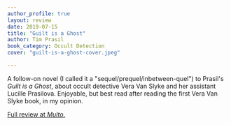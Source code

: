 ```yaml
---
author_profile: true
layout: review
date: 2019-07-15
title: "Guilt is a Ghost"
author: Tim Prasil
book_category: Occult Detection
cover: "guilt-is-a-ghost-cover.jpeg"

---
```

A follow-on novel (I called it a "sequel/prequel/inbetween-quel") to Prasil's *Guilt is a Ghost*, about occult detective Vera Van Slyke and her assistant Lucille Prasilova.  Enjoyable, but best read after reading the first Vera Van Slyke book, in my opinion.

[Full review at *Multo*.](https://multoghost.wordpress.com/2019/07/15/reading-guilt-is-a-ghost/)